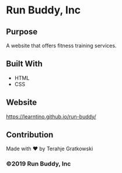 # Run Buddy, Inc

## Purpose
A website that offers fitness training services.

## Built With
* HTML
* CSS

## Website
https://learntino.github.io/run-buddy/

## Contribution
Made with ❤️ by Terahje Gratkowski

### ©️2019 Run Buddy, Inc 
